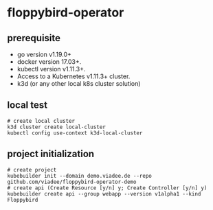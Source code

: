 # floppybird-operator

## prerequisite

- go version v1.19.0+
- docker version 17.03+.
- kubectl version v1.11.3+.
- Access to a Kubernetes v1.11.3+ cluster.
- k3d (or any other local k8s cluster solution)

## local test

```shell
# create local cluster
k3d cluster create local-cluster
kubectl config use-context k3d-local-cluster
```

## project initialization

```shell
# create project
kubebuilder init --domain demo.viadee.de --repo github.com/viadee/floppybird-operator-demo
# create api (Create Resource [y/n] y; Create Controller [y/n] y)
kubebuilder create api --group webapp --version v1alpha1 --kind Floppybird
```

